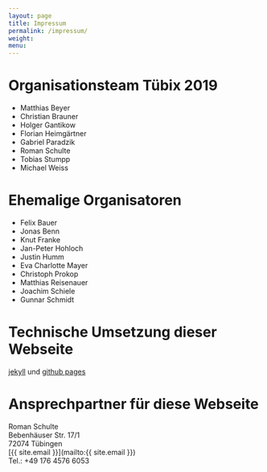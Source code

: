 ```yaml
---
layout: page
title: Impressum
permalink: /impressum/
weight:
menu:
---
```


# Organisationsteam Tübix 2019

* Matthias Beyer
* Christian Brauner
* Holger Gantikow
* Florian Heimgärtner
* Gabriel Paradzik
* Roman Schulte
* Tobias Stumpp
* Michael Weiss

# Ehemalige Organisatoren

* Felix Bauer
* Jonas Benn
* Knut Franke
* Jan-Peter Hohloch
* Justin Humm
* Eva Charlotte Mayer
* Christoph Prokop
* Matthias Reisenauer
* Joachim Schiele
* Gunnar Schmidt

# Technische Umsetzung dieser Webseite
<a href="http://jekyllrb.com/" target="_blank">jekyll</a> und <a href="https://pages.github.com" target="_blank">github pages</a>

# Ansprechpartner für diese Webseite<br />
Roman Schulte<br />
Bebenhäuser Str. 17/1<br />
72074 Tübingen<br />
[{{ site.email }}](mailto:{{ site.email }})<br />
Tel.: +49 176 4576 6053<br />
